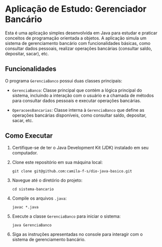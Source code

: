 # Aplicação de Estudo: Gerenciador Bancário

Esta é uma aplicação simples desenvolvida em Java para estudar e praticar conceitos de programação orientada a objetos. A aplicação simula um sistema de gerenciamento bancário com funcionalidades básicas, como consultar dados pessoais, realizar operações bancárias (consultar saldo, depositar, sacar), etc.

## Funcionalidades

O programa `GerenciaBanco` possui duas classes principais:

- `GerenciaBanco`: Classe principal que contém a lógica principal do sistema, incluindo a interação com o usuário e a chamada de métodos para consultar dados pessoais e executar operações bancárias.

- `OperacoesBancarias`: Classe interna à `GerenciaBanco` que define as operações bancárias disponíveis, como consultar saldo, depositar, sacar, etc.

## Como Executar

1. Certifique-se de ter o Java Development Kit (JDK) instalado em seu computador.

2. Clone este repositório em sua máquina local:

   ```
   git clone git@github.com:camila-f-s/dio-java-basico.git
   ```

3. Navegue até o diretório do projeto:

   ```
   cd sistema-bancario
   ```

4. Compile os arquivos `.java`:

   ```
   javac *.java
   ```

5. Execute a classe `GerenciaBanco` para iniciar o sistema:

   ```
   java GerenciaBanco
   ```

6. Siga as instruções apresentadas no console para interagir com o sistema de gerenciamento bancário.
